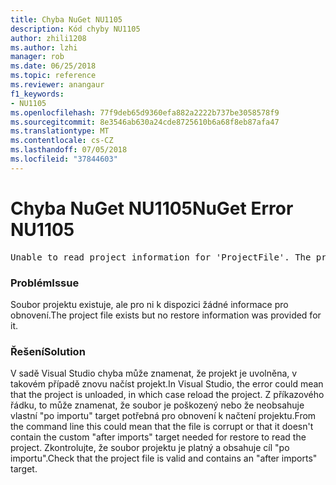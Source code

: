 ```yaml
---
title: Chyba NuGet NU1105
description: Kód chyby NU1105
author: zhili1208
ms.author: lzhi
manager: rob
ms.date: 06/25/2018
ms.topic: reference
ms.reviewer: anangaur
f1_keywords:
- NU1105
ms.openlocfilehash: 77f9deb65d9360efa882a2222b737be3058578f9
ms.sourcegitcommit: 8e3546ab630a24cde8725610b6a68f8eb87afa47
ms.translationtype: MT
ms.contentlocale: cs-CZ
ms.lasthandoff: 07/05/2018
ms.locfileid: "37844603"
---
```

# <a name="nuget-error-nu1105"></a><span data-ttu-id="91113-103">Chyba NuGet NU1105</span><span class="sxs-lookup"><span data-stu-id="91113-103">NuGet Error NU1105</span></span>

<pre>Unable to read project information for 'ProjectFile'. The project file may be invalid or missing targets required for restore.</pre>

### <a name="issue"></a><span data-ttu-id="91113-104">Problém</span><span class="sxs-lookup"><span data-stu-id="91113-104">Issue</span></span>
<span data-ttu-id="91113-105">Soubor projektu existuje, ale pro ni k dispozici žádné informace pro obnovení.</span><span class="sxs-lookup"><span data-stu-id="91113-105">The project file exists but no restore information was provided for it.</span></span>

### <a name="solution"></a><span data-ttu-id="91113-106">Řešení</span><span class="sxs-lookup"><span data-stu-id="91113-106">Solution</span></span>
<span data-ttu-id="91113-107">V sadě Visual Studio chyba může znamenat, že projekt je uvolněna, v takovém případě znovu načíst projekt.</span><span class="sxs-lookup"><span data-stu-id="91113-107">In Visual Studio, the error could mean that the project is unloaded, in which case reload the project.</span></span> <span data-ttu-id="91113-108">Z příkazového řádku, to může znamenat, že soubor je poškozený nebo že neobsahuje vlastní "po importu" target potřebná pro obnovení k načtení projektu.</span><span class="sxs-lookup"><span data-stu-id="91113-108">From the command line this could mean that the file is corrupt or that it doesn't contain the custom "after imports" target needed for restore to read the project.</span></span> <span data-ttu-id="91113-109">Zkontrolujte, že soubor projektu je platný a obsahuje cíl "po importu".</span><span class="sxs-lookup"><span data-stu-id="91113-109">Check that the project file is valid and contains an "after imports" target.</span></span>